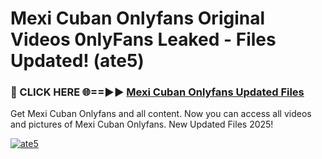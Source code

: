 # Mexi Cuban Onlyfans Original Videos 0nlyFans Leaked - Files Updated! (ate5)

<h3>🔴 CLICK HERE 🌐==►► <a href="https://tinyurl.com/2m67pmp6" rel="nofollow">Mexi Cuban Onlyfans Updated Files</a></h3>

Get Mexi Cuban Onlyfans and all content. Now you can access all videos and pictures of Mexi Cuban Onlyfans. New Updated Files 2025!

[![ate5](https://i.imgur.com/H4QAA4z.gif)](https://tinyurl.com/2m67pmp6)